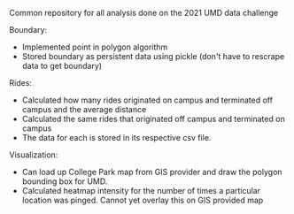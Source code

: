 Common repository for all analysis done on the 2021 UMD data challenge

Boundary:
- Implemented point in polygon algorithm
- Stored boundary as persistent data using pickle (don't have to rescrape data to get boundary)

Rides:
- Calculated how many rides originated on campus and terminated off campus and the average distance
- Calculated the same rides that originated off campus and terminated on campus
- The data for each is stored in its respective csv file.

Visualization:
  - Can load up College Park map from GIS provider and draw the polygon bounding box for UMD. 
  - Calculated heatmap intensity for the number of times a particular location was pinged. Cannot yet overlay this on GIS provided map
